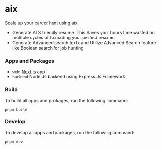 # aix
Scale up your career hunt using aix.
- Generate ATS friendly resume. This Saves your hours time wasted on multiple cycles of formatting your perfect resume.
- Generate Advanced search textx and Utilize Advanced Search feature like Boolean search for job hunting

### Apps and Packages

- `web`: [Next.js](https://nextjs.org/) app
- `backend` Node.Js backend using Express.Js Framework

### Build

To build all apps and packages, run the following command:

```
pnpm build
```

### Develop

To develop all apps and packages, run the following command:

```
pnpm dev
```


